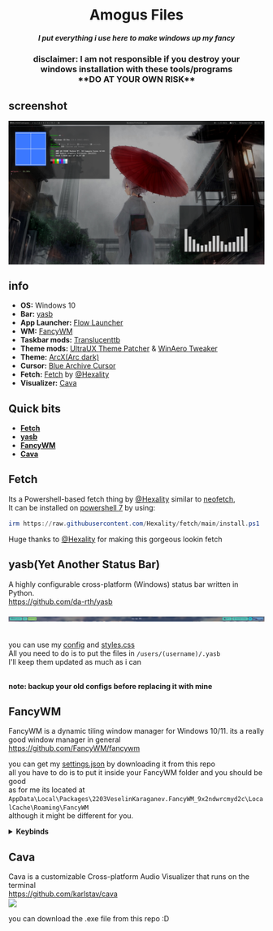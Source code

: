 <h1 align="center">Amogus Files
<br><h5 align="center">I put everything i use here to make windows up my fancy<br>
 
<h3 align="center">disclaimer: I am not responsible if you destroy your<br> windows installation with these tools/programs<br> **DO AT YOUR OWN RISK**


## screenshot
<img src="https://github.com/Welpyes/Welpyes-Dotfiles/blob/main/images/2024-02-27%2020_56_40-Greenshot.png" width="800px" align="center">

## info
- **OS:** Windows 10
- **Bar:** [yasb](https://github.com/da-rth/yasb)
- **App Launcher:** [Flow Launcher](https://github.com/Flow-Launcher/Flow.Launcher)
- **WM:** [FancyWM](https://github.com/FancyWM/fancywm)
- **Taskbar mods:** [Translucenttb](https://github.com/TranslucentTB/TranslucentTB)
- **Theme mods:** [UltraUX Theme Patcher](https://mhoefs.eu/software_uxtheme.php?ref=syssel&lang=en) & [WinAero Tweaker](https://winaero.com/downloads/winaerotweaker.zip)
- **Theme:** [ArcX(Arc dark)](https://www.deviantart.com/niivu/art/ARC-X-for-Windows-10-772549960)
- **Cursor:** [Blue Archive Cursor](https://github.com/makipom/BlueArchive-Cursors)
- **Fetch:** [Fetch](https://github.com/Hexality/fetch) by [@Hexality](https://github.com/Hexality)
- **Visualizer:** [Cava](https://github.com/karlstav/cava)
 

## Quick bits
- **[Fetch](https://github.com/Welpyes/Welpyes-Dotfiles#fetch)**
- **[yasb](https://github.com/Welpyes/Welpyes-Dotfiles#yasbyet-another-status-bar)**
- **[FancyWM](https://github.com/Welpyes/Welpyes-Dotfiles#fancywm)**
- **[Cava](https://github.com/Welpyes/Welpyes-Dotfiles#Cava)**

## Fetch
Its a Powershell-based fetch thing by [@Hexality](https://github.com/Hexality) similar to [neofetch](https://github.com/dylanaraps/neofetch),
<br> It can be installed on [powershell 7](https://github.com/PowerShell/PowerShell) by using:
```ps1
irm https://raw.githubusercontent.com/Hexality/fetch/main/install.ps1 | iex
```
Huge thanks to [@Hexality](https://github.com/Hexality) for making this gorgeous lookin fetch

## yasb(Yet Another Status Bar)
A highly configurable cross-platform (Windows) status bar written in Python.
<br> https://github.com/da-rth/yasb
<br>  
![image](https://github.com/Welpyes/Welpyes-Dotfiles/blob/main/images/Screenshot%202024-02-19%20135638.png)
<br>  
<br> you can use my [config](https://github.com/Welpyes/Welpyes-Dotfiles/blob/main/config.yaml) and [styles.css](https://github.com/Welpyes/Welpyes-Dotfiles/blob/main/styles.css)
<br> All you need to do is to put the files in `/users/(username)/.yasb`
<br> I'll keep them updated as much as i can


<br> **note: backup your old configs before replacing it with mine**

## FancyWM
FancyWM is a dynamic tiling window manager for Windows 10/11.
its a really good window manager in general
<br><https://github.com/FancyWM/fancywm>

you can get my [settings.json](https://github.com/Welpyes/Welpyes-Dotfiles/blob/main/fancywm%20setting/settings.json) by downloading it from this repo
<br>all you have to do is to put it inside your FancyWM folder and you should be good
<br>as for me its located at `AppData\Local\Packages\2203VeselinKaraganev.FancyWM_9x2ndwrcmyd2c\LocalCache\Roaming\FancyWM`
<br>although it might be different for you.

<details>
<summary><b>Keybinds</b></summary>

#### do note that i dont have an activation hotkey
- ToggleManager: LeftAlt + F11
- RefreshWorkspace: LeftAlt + R
- Cancel: LeftShift + LeftAlt + Oem3
- MoveFocusLeft: LeftAlt + Left
- MoveFocusUp: LeftAlt + Up
- MoveFocusRight: LeftAlt + Right
- MoveFocusDown: LeftAlt + Down
- ShowDesktop: LeftAlt + D
- CreateHorizontalPanel: LeftAlt + A
- CreateVerticalPanel: LeftAlt + W
- CreateStackPanel: LeftAlt + Q
- PullWindowUp: LeftAlt + L
- ToggleFloatingMode: LeftAlt + F
- SwapLeft: LeftShift + LeftAlt + Left
- SwapUp: LeftAlt + LeftShift + Up
- SwapRight: LeftShift + LeftAlt + Right
- SwapDown: LeftShift + LeftAlt + Down
- IncreaseWidth: LeftCtrl + LeftShift + Z
- IncreaseHeight: LeftCtrl + LeftShift + X
- SwitchToDesktop1: LeftAlt + D1
- SwitchToDesktop2: LeftAlt + D2
- SwitchToDesktop3: LeftAlt + D3
- SwitchToDesktop4: LeftAlt + D4
- SwitchToDesktop5: LeftAlt + D5
- MoveToDesktop1: LeftAlt + LeftShift + D1
- MoveToDesktop2: LeftShift + LeftAlt + D2
- MoveToDesktop3: LeftAlt + LeftShift + D3
- MoveToDesktop4: LeftAlt + LeftShift + D4
- MoveToDesktop5: LeftAlt + LeftShift + D5
</details>

## Cava
Cava is a customizable Cross-platform Audio Visualizer that runs on the terminal
<br><https://github.com/karlstav/cava>
<br><img src="https://github.com/karlstav/cava/blob/master/example_files/cava.gif?raw=true" align="center" width="400px">

you can download the .exe file from this repo :D
